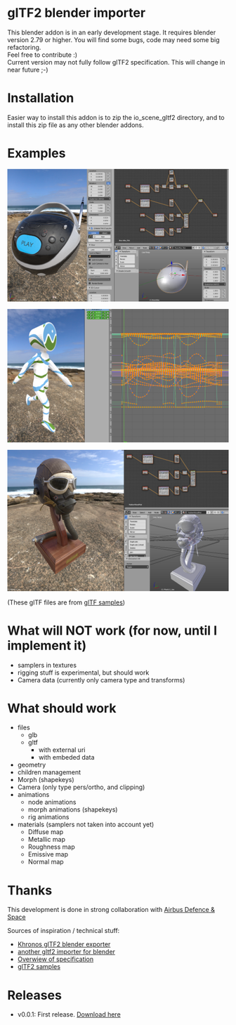 # glTF2 blender importer

This blender addon is in an early development stage. It requires blender version 2.79 or higher.
You will find some bugs, code may need some big refactoring.  
Feel free to contribute :)  
Current version may not fully follow glTF2 specification. This will change in near future ;-)

# Installation

Easier way to install this addon is to zip the io_scene_gltf2 directory, and to install this zip file as any other blender addons.

# Examples

![](doc/BoomBox.png)  

![](doc/CesiumMan.png)  

![](doc/FlightHelmet.png)

(These glTF files are from [glTF samples](https://github.com/KhronosGroup/glTF-Sample-Models))

# What will NOT work (for now, until I implement it)  
*  samplers in textures
*  rigging stuff is experimental, but should work
*  Camera data (currently only camera type and transforms)

# What should work  
*  files  
    *  glb  
    *  gltf  
        *  with external uri  
        *  with embeded data  
*  geometry
*  children management
*  Morph (shapekeys)  
*  Camera (only type pers/ortho, and clipping)
*  animations  
    *  node animations  
    *  morph animations (shapekeys)  
    *  rig animations
*  materials (samplers not taken into account yet)
    *  Diffuse map
    *  Metallic map
    *  Roughness map
    *  Emissive map
    *  Normal map

# Thanks

This development is done in strong collaboration with [Airbus Defence & Space][5]

Sources of inspiration / technical stuff:  
*  [Khronos glTF2 blender exporter][1]
*  [another gltf2 importer for blender][2]
*  [Overwiew of specification][3]
*  [glTF2 samples][4]

# Releases
*  v0.0.1: First release. [Download here](https://github.com/julienduroure/gltf2-blender-importer/releases/download/v0.0.1/io_scene_gltf2_importer.zip)

[1]: https://github.com/KhronosGroup/glTF-Blender-Exporter
[2]: https://github.com/ksons/gltf-blender-importer
[3]: https://github.com/KhronosGroup/glTF/blob/master/specification/2.0/figures/gltfOverview-2.0.0a.png
[4]: https://github.com/KhronosGroup/glTF-Sample-Models
[5]: http://www.airbus.com/space.html
